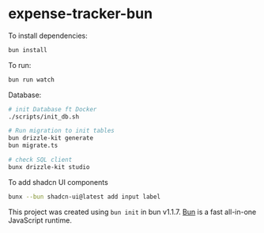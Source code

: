 # expense-tracker-bun

To install dependencies:

```bash
bun install
```

To run:

```bash
bun run watch
```

Database:

```bash
# init Database ft Docker
./scripts/init_db.sh

# Run migration to init tables
bun drizzle-kit generate
bun migrate.ts

# check SQL client
bunx drizzle-kit studio
```

To add shadcn UI components

```bash
bunx --bun shadcn-ui@latest add input label
```

This project was created using `bun init` in bun v1.1.7. [Bun](https://bun.sh) is a fast all-in-one JavaScript runtime.
